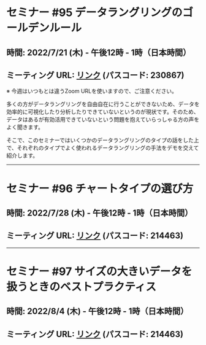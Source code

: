 # セミナー #95 データラングリングのゴールデンルール

## 時間: 2022/7/21 (木) - 午後12時 - 1時（日本時間）

## ミーティング URL: [リンク](https://us02web.zoom.us/j/84903371336?pwd=NnrDLVPIunuvKvAB2pHffRWB179VTl.1) (パスコード: 230867)

※ 今週はいつもとは違うZoom URLを使いますので、ご注意ください。

多くの方がデータラングリングを自由自在に行うことができないため、データを効率的に可視化したり分析したりできていないというのが現状です。そのため、データはあるが有効活用できていないという問題を抱えていらっしゃる方の声をよく聞きます。

そこで、このセミナーではいくつかのデータラングリングのタイプの話をした上で、それぞれのタイプでよく使われるデータラングリングの手法をデモを交えて紹介します。

----

# セミナー #96 チャートタイプの選び方

## 時間: 2022/7/28 (木) - 午後12時 - 1時（日本時間）

## ミーティング URL: [リンク](https://us02web.zoom.us/j/331585134?pwd=VGVyeXBRWjFMT2hESFdhSU45Z2d0dz09) (パスコード: 214463)

----

# セミナー #97 サイズの大きいデータを扱うときのベストプラクティス

## 時間: 2022/8/4 (木) - 午後12時 - 1時（日本時間）

## ミーティング URL: [リンク](https://us02web.zoom.us/j/331585134?pwd=VGVyeXBRWjFMT2hESFdhSU45Z2d0dz09) (パスコード: 214463)

